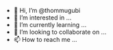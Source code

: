 - 👋 Hi, I’m @thommugubi
- 👀 I’m interested in ...
- 🌱 I’m currently learning ...
- 💞️ I’m looking to collaborate on ...
- 📫 How to reach me ...

<!---
thommugubi/thommugubi is a ✨ special ✨ repository because its `README.md` (this file) appears on your GitHub profile.
You can click the Preview link to take a look at your changes.
--->
